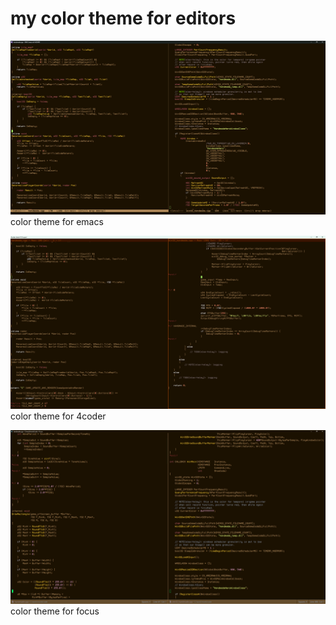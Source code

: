 # my color theme for editors

![color theme for emacs](media/color_theme_emacs.png)
color theme for emacs

![color theme for 4coder](media/color_theme_4coder.png)
color theme for 4coder

![color theme for focus](media/color_theme_focus.png)
color theme for focus
